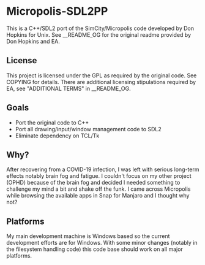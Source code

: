 # Micropolis-SDL2PP

This is a C++/SDL2 port of the SimCity/Micropolis code developed by Don Hopkins for Unix. See __README_OG for the original readme provided by Don Hopkins and EA.

## License
This project is licensed under the GPL as required by the original code. See COPYING for details. There are additional licensing stipulations required by EA, see "ADDITIONAL TERMS" in __README_OG.

## Goals
* Port the original code to C++
* Port all drawing/input/window management code to SDL2
* Eliminate dependency on TCL/Tk

## Why?
After recovering from a COVID-19 infection, I was left with serious long-term effects notably brain fog and fatigue. I couldn't focus on my other project (OPHD) because of the brain fog and decided I needed something to challenge my mind a bit and shake off the funk. I came across Micropolis while browsing the available apps in Snap for Manjaro and I thought why not?

## Platforms
My main development machine is Windows based so the current development efforts are for Windows. With some minor changes (notably in the filesystem handling code) this code base should work on all major platforms.
